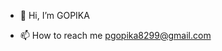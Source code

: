 - 👋 Hi, I’m GOPIKA

- 📫 How to reach me pgopika8299@gmail.com

<!---
GOPIKA8299/GOPIKA8299 is a ✨ special ✨ repository because its `README.md` (this file) appears on your GitHub profile.
You can click the Preview link to take a look at your changes.
--->
